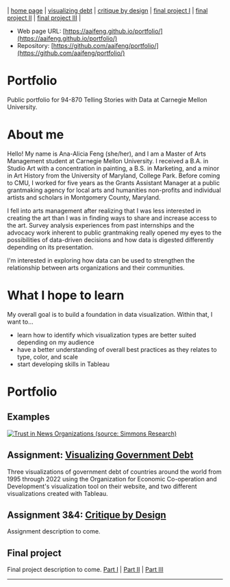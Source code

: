 | [home page](https://aaifeng.github.io/portfolio/) | [visualizing debt](visualizing-government-debt) | [critique by design](critique-by-design) | [final project I](final-project-part-one) | [final project II](final-project-part-two) | [final project III](final-project-part-three) |

- Web page URL: [https://aaifeng.github.io/portfolio/](https://aaifeng.github.io/portfolio/)
- Repository: [https://github.com/aaifeng/portfolio/](https://github.com/aaifeng/portfolio/)

# Portfolio
Public portfolio for 94-870 Telling Stories with Data at Carnegie Mellon University. 

# About me
Hello! My name is Ana-Alicia Feng (she/her), and I am a Master of Arts Management student at Carnegie Mellon University. I received a B.A. in Studio Art with a concentration in painting, a B.S. in Marketing, and a minor in Art History from the University of Maryland, College Park. Before coming to CMU, I worked for five years as the Grants Assistant Manager at a public grantmaking agency for local arts and humanities non-profits and individual artists and scholars in Montgomery County, Maryland.

I fell into arts management after realizing that I was less interested in creating the art than I was in finding ways to share and increase access to the art. Survey analysis experiences from past internships and the advocacy work inherent to public grantmaking really opened my eyes to the possibilities of data-driven decisions and how data is digested differently depending on its presentation.

I'm interested in exploring how data can be used to strengthen the relationship between arts organizations and their communities.

# What I hope to learn
My overall goal is to build a foundation in data visualization. Within that, I want to...

- learn how to identify which visualization types are better suited depending on my audience
- have a better understanding of overall best practices as they relates to type, color, and scale
- start developing skills in Tableau

# Portfolio

## Examples
<div class='tableauPlaceholder' id='viz1698951894085' style='position: relative'><noscript><a href='#'><img alt='Trust in News Organizations (source: Simmons Research) ' src='https:&#47;&#47;public.tableau.com&#47;static&#47;images&#47;Me&#47;MediaTrust_In-classExercise&#47;MediaTrust&#47;1_rss.png' style='border: none' /></a></noscript><object class='tableauViz'  style='display:none;'><param name='host_url' value='https%3A%2F%2Fpublic.tableau.com%2F' /> <param name='embed_code_version' value='3' /> <param name='site_root' value='' /><param name='name' value='MediaTrust_In-classExercise&#47;MediaTrust' /><param name='tabs' value='no' /><param name='toolbar' value='yes' /><param name='static_image' value='https:&#47;&#47;public.tableau.com&#47;static&#47;images&#47;Me&#47;MediaTrust_In-classExercise&#47;MediaTrust&#47;1.png' /> <param name='animate_transition' value='yes' /><param name='display_static_image' value='yes' /><param name='display_spinner' value='yes' /><param name='display_overlay' value='yes' /><param name='display_count' value='yes' /><param name='language' value='en-US' /><param name='filter' value='publish=yes' /></object></div>                
<script type='text/javascript'>                    
  var divElement = document.getElementById('viz1698951894085');                    
  var vizElement = divElement.getElementsByTagName('object')[0];                    
  vizElement.style.width='100%';vizElement.style.height=(divElement.offsetWidth*0.75)+'px';                    
  var scriptElement = document.createElement('script');                    
  scriptElement.src = 'https://public.tableau.com/javascripts/api/viz_v1.js';                    
  vizElement.parentNode.insertBefore(scriptElement, vizElement);                
</script>


## Assignment: [Visualizing Government Debt](visualizing-government-debt)
Three visualizations of government debt of countries around the world from 1995 through 2022 using the Organization for Economic Co-operation and Development's visualization tool on their website, and two different visualizations created with Tableau.

## Assignment 3&4: [Critique by Design](critique-by-design)
Assignment description to come.  

## Final project
Final project description to come. 
[Part I](final-project-part-one) | [Part II](final-project-part-two) | [Part III](final-project-part-three)

---
